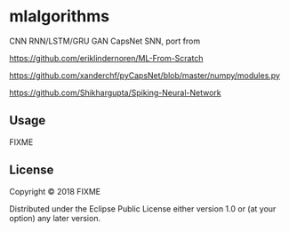 # mlalgorithms

CNN RNN/LSTM/GRU GAN CapsNet SNN, port from 

https://github.com/eriklindernoren/ML-From-Scratch 

https://github.com/xanderchf/pyCapsNet/blob/master/numpy/modules.py

https://github.com/Shikhargupta/Spiking-Neural-Network

## Usage

FIXME

## License

Copyright © 2018 FIXME

Distributed under the Eclipse Public License either version 1.0 or (at
your option) any later version.
